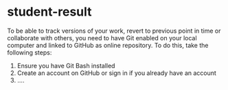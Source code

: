 # student-result
To be able to track versions of your work, revert to previous point in time or collaborate with others, you need to have Git enabled on your local computer and linked to GitHub as online repository.
To do this, take the following steps:
1. Ensure you have Git Bash installed 
2. Create an account on GitHub or sign in if you already have an account
3. ....

